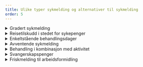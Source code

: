 ```yaml
---
title: Ulike typer sykmelding og alternativer til sykmelding
order: 5
---
```


<div class="accordion">
  <details>
    <summary>Gradert sykmelding</summary>
    {% prose %}
    {% endprose %}
  </details>
  <details>
    <summary>Reisetilskudd i stedet for sykepenger</summary>
    {% prose %}
    {% endprose %}
  </details>
  <details>
    <summary>Enkeltstående behandlingsdager</summary>
    {% prose %}
    {% endprose %}
  </details>
  <details>
    <summary>Avventende sykmelding</summary>
    {% prose %}
    {% endprose %}
  </details>
  <details>
    <summary>Behandling i kombinasjon med aktivitet</summary>
    {% prose %}
    {% endprose %}
  </details>
  <details>
    <summary>Svangerskapspenger</summary>
    {% prose %}
    {% endprose %}
  </details>
  <details>
    <summary>Friskmelding til arbeidsformidling</summary>
    {% prose %}
    {% endprose %}
  </details>
</div>
